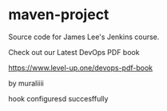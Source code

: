 # maven-project
Source code for James Lee's Jenkins course.

Check out our Latest DevOps PDF book

https://www.level-up.one/devops-pdf-book


by muraliiii

hook configuresd succesffully
